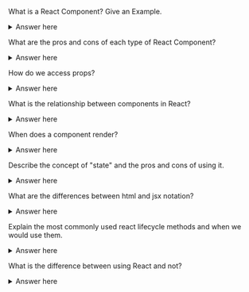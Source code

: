 What is a React Component? Give an Example.

<details>
  <summary>Answer here</summary>
  
</details>

What are the pros and cons of each type of React Component?

<details>
  <summary>Answer here</summary>
  
</details>

How do we access props?

<details>
  <summary>Answer here</summary>
  
</details>

What is the relationship between components in React?

<details>
  <summary>Answer here</summary>
  
</details>

When does a component render?

<details>
  <summary>Answer here</summary>
  
</details>

Describe the concept of "state" and the pros and cons of using it.

<details>
  <summary>Answer here</summary>
  
</details>

What are the differences between html and jsx notation?

<details>
  <summary>Answer here</summary>
  JSX (Java Script XML) allows one to inject javascript into html notation and is used by React to generate more dynamic html. HTML is similar, but does not allow javascript outside of script tags.
</details>

Explain the most commonly used react lifecycle methods and when we would use them.

<details>
  <summary>Answer here</summary>
  componendDidMount() - Commonly used to load data with an ajax call. May set state in this method.
  componendWillReceiveProps() - Used to trigger state changes based on changes to particular props. May set state.
</details>

What is the difference between using React and not?

<details>
  <summary>Answer here</summary>
  React is a stronger tool when it comes to handeling state; it has an entire lifecycle system that allows your code to be more dynamic and 'react' to changes more efficiently. However, writing your code with a typical MCV model is also efficient depending on how dynamic your pages are.
</details>
